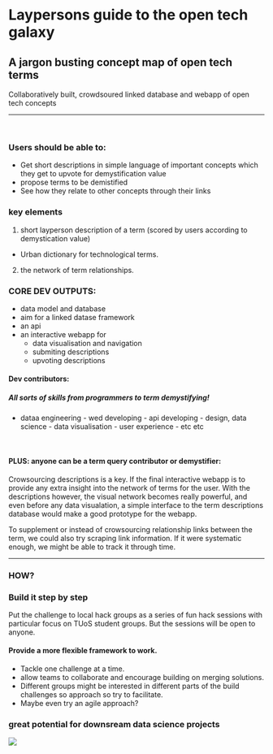 # Laypersons guide to the open tech galaxy
## A jargon busting concept map of open tech terms

Collaboratively built, crowdsoured linked database and webapp of open tech concepts

***

<br>

### Users should be able to:
- Get short descriptions in simple language of important concepts which they get to upvote for demystification value
- propose terms to be demistified
- See how they relate to other concepts through their links 

### key elements
1. short layperson description of a term (scored by users according to demystication value)
- Urban dictionary for technological terms.
2. the network of term relationships.

### CORE DEV OUTPUTS:
- data model and database
- aim for a linked datase framework
- an api
- an interactive webapp for
  - data visualisation and navigation
  - submiting descriptions
  - upvoting descriptions

#### Dev contributors:
##### All sorts of skills from programmers to term demystifying!
- dataa engineering - wed developing - api developing - design, data science - data visualisation - user experience - etc etc

<br>

#### PLUS: anyone can be a term query contributor or demystifier:
Crowsourcing descriptions is a key. If the final interactive webapp is to provide any extra insight into the network of terms for the user. With the descriptions however, the visual network becomes really powerful, and even before any data visualation, a simple interface to the term descriptions database would make a good prototype for the webapp.

To supplement or instead of crowsourcing relationship links between the term, we could also try scraping link information. If it were systematic enough, we might be able to track it through time.

***

### HOW?
### Build it step by step

Put the challenge to local hack groups as a series of fun hack sessions with particular focus on TUoS student groups. But the sessions will be open to anyone. 

#### Provide a more flexible framework to work. 
- Tackle one challenge at a time.
- allow teams to collaborate and encourage building on merging solutions. 
- Different groups might be interested in different parts of the build challenges so approach so try to facilitate. 
- Maybe even try an agile approach?






### great potential for downsream data science projects

![](https://giphy.com/gifs/kZEARnEy9ZSy4/html5)
